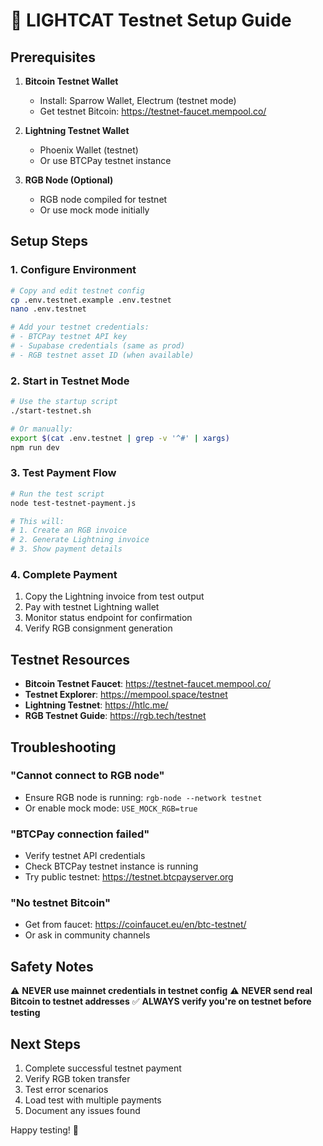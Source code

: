 # 🧪 LIGHTCAT Testnet Setup Guide

## Prerequisites

1. **Bitcoin Testnet Wallet**
   - Install: Sparrow Wallet, Electrum (testnet mode)
   - Get testnet Bitcoin: https://testnet-faucet.mempool.co/

2. **Lightning Testnet Wallet**
   - Phoenix Wallet (testnet)
   - Or use BTCPay testnet instance

3. **RGB Node (Optional)**
   - RGB node compiled for testnet
   - Or use mock mode initially

## Setup Steps

### 1. Configure Environment

```bash
# Copy and edit testnet config
cp .env.testnet.example .env.testnet
nano .env.testnet

# Add your testnet credentials:
# - BTCPay testnet API key
# - Supabase credentials (same as prod)
# - RGB testnet asset ID (when available)
```

### 2. Start in Testnet Mode

```bash
# Use the startup script
./start-testnet.sh

# Or manually:
export $(cat .env.testnet | grep -v '^#' | xargs)
npm run dev
```

### 3. Test Payment Flow

```bash
# Run the test script
node test-testnet-payment.js

# This will:
# 1. Create an RGB invoice
# 2. Generate Lightning invoice
# 3. Show payment details
```

### 4. Complete Payment

1. Copy the Lightning invoice from test output
2. Pay with testnet Lightning wallet
3. Monitor status endpoint for confirmation
4. Verify RGB consignment generation

## Testnet Resources

- **Bitcoin Testnet Faucet**: https://testnet-faucet.mempool.co/
- **Testnet Explorer**: https://mempool.space/testnet
- **Lightning Testnet**: https://htlc.me/
- **RGB Testnet Guide**: https://rgb.tech/testnet

## Troubleshooting

### "Cannot connect to RGB node"
- Ensure RGB node is running: `rgb-node --network testnet`
- Or enable mock mode: `USE_MOCK_RGB=true`

### "BTCPay connection failed"
- Verify testnet API credentials
- Check BTCPay testnet instance is running
- Try public testnet: https://testnet.btcpayserver.org

### "No testnet Bitcoin"
- Get from faucet: https://coinfaucet.eu/en/btc-testnet/
- Or ask in community channels

## Safety Notes

⚠️ **NEVER use mainnet credentials in testnet config**
⚠️ **NEVER send real Bitcoin to testnet addresses**
✅ **ALWAYS verify you're on testnet before testing**

## Next Steps

1. Complete successful testnet payment
2. Verify RGB token transfer
3. Test error scenarios
4. Load test with multiple payments
5. Document any issues found

Happy testing! 🚀
